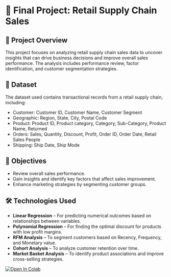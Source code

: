 # 🏁 Final Project: Retail Supply Chain Sales

## 📌 Project Overview

This project focuses on analyzing retail supply chain sales data to uncover insights that can drive business decisions and improve overall sales performance. The analysis includes performance review, factor identification, and customer segmentation strategies.

## 📁 Dataset

The dataset used contains transactional records from a retail supply chain, including:
- Customer: Customer ID, Customer Name, Customer Segment 
- Geographic: Region, State, City, Postal Code
- Product: Product ID, Product category, Category, Sub-Category, Product Name, Returned
- Orders: Sales, Quantity, Discount, Profit, Order ID, Order Date, Retail Sales People
- Shipping: Ship Date, Ship Mode

## 🎯 Objectives

- Review overall sales performance.
- Gain insights and identify key factors that affect sales improvement.
- Enhance marketing strategies by segmenting customer groups.

## 🛠️ Technologies Used

- **Linear Regression** – For predicting numerical outcomes based on relationships between variables.  
- **Polynomial Regression** – For finding the optimal discount for products with low profit margins.  
- **RFM Analysis** – To segment customers based on Recency, Frequency, and Monetary value.  
- **Cohort Analysis** – To analyze customer retention over time.  
- **Market Basket Analysis** – To identify product associations and improve cross-selling strategies.  


[![Open In Colab](https://colab.research.google.com/assets/colab-badge.svg)](https://colab.research.google.com/github/<username>/<repo>/blob/<branch>/<notebook>.ipynb)

